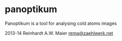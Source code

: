 panoptikum
==========

Panoptikum is a tool for analysing cold atoms images

2013-14 Reinhardt A.W. Maier <rema@zaehlwerk.net>
